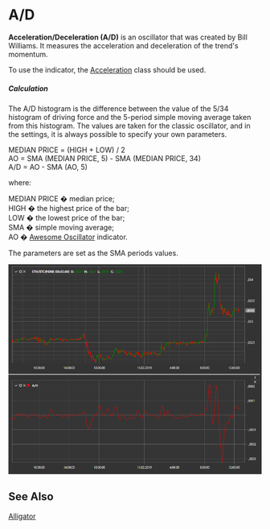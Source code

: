 # A/D

**Acceleration/Deceleration (A/D)** is an oscillator that was created by Bill Williams. It measures the acceleration and deceleration of the trend's momentum.

To use the indicator, the [Acceleration](xref:StockSharp.Algo.Indicators.Acceleration) class should be used.
##### Calculation
  
The A/D histogram is the difference between the value of the 5/34 histogram of driving force and the 5-period simple moving average taken from this histogram. The values are taken for the classic oscillator, and in the settings, it is always possible to specify your own parameters.

MEDIAN PRICE = (HIGH + LOW) / 2  
AO = SMA (MEDIAN PRICE, 5) - SMA (MEDIAN PRICE, 34)  
A/D = AO - SMA (AO, 5)  
  
where:  
  
MEDIAN PRICE � median price;  
HIGH � the highest price of the bar;  
LOW � the lowest price of the bar;  
SMA � simple moving average;  
AO � [Awesome Oscillator](ao.md) indicator.  

The parameters are set as the SMA periods values.

![IndicatorAcceleration](../../../../images/indicatoracceleration.png)

## See Also

[Alligator](alligator.md)
